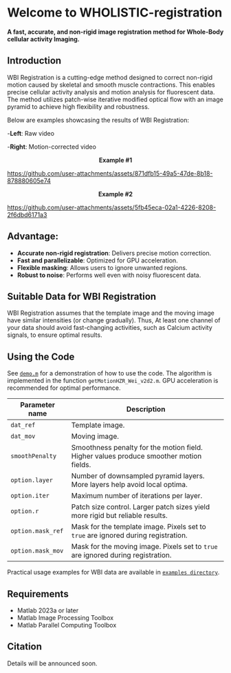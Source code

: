 # Welcome to WHOLISTIC-registration
**A fast, accurate, and non-rigid image registration method for Whole-Body cellular activity Imaging.**

## Introduction
WBI Registration is a cutting-edge method designed to correct non-rigid motion caused by skeletal and smooth muscle contractions. This enables precise cellular activity analysis and motion analysis for fluorescent data. The method utilizes patch-wise iterative modified optical flow with an image pyramid to achieve high flexibility and robustness.


Below are examples showcasing the results of WBI Registration:

-**Left**: Raw video

-**Right**: Motion-corrected video

<p align="center">
  <b>
    Example #1
  </b>
</p>

https://github.com/user-attachments/assets/871dfb15-49a5-47de-8b18-878880605e74

<p align="center">
  <b>
    Example #2
  </b>
</p>


https://github.com/user-attachments/assets/5fb45eca-02a1-4226-8208-2f6dbd6171a3


## Advantage:
- **Accurate non-rigid registration**: Delivers precise motion correction.
- **Fast and parallelizable**: Optimized for GPU acceleration.
- **Flexible masking**: Allows users to ignore unwanted regions.
- **Robust to noise**: Performs well even with noisy fluorescent data.

## Suitable Data for WBI Registration
WBI Registration assumes that the template image and the moving image have similar intensities (or change gradually). Thus, At least one channel of your data should avoid fast-changing activities, such as Calcium activity signals, to ensure optimal results.

## Using the Code
See [```demo.m```](https://github.com/Weizheng96/WholeFishAnalyss/blob/main/demo.m) for a demonstration of how to use the code. The algorithm is implemented in the function ```getMotionHZR_Wei_v2d2.m```. GPU acceleration is recommended for optimal performance.

| Parameter name | Description |
|----------------|-------------|
| ```dat_ref``` | Template image. |
| ```dat_mov``` | Moving image. |
| ```smoothPenalty``` | Smoothness penalty for the motion field. Higher values produce smoother motion fields. |
| ```option.layer``` | Number of downsampled pyramid layers. More layers help avoid local optima. |
| ```option.iter``` | Maximum number of iterations per layer. |
| ```option.r``` | 	Patch size control. Larger patch sizes yield more rigid but reliable results. |
| ```option.mask_ref``` | Mask for the template image. Pixels set to ```true``` are ignored during registration. |
| ```option.mask_mov``` | Mask for the moving image. Pixels set to ```true``` are ignored during registration. |

Practical usage examples for WBI data are available in [```examples directory```](https://github.com/Weizheng96/WBI-registration/tree/main/examples).

## Requirements
- Matlab 2023a or later
- Matlab Image Processing Toolbox
- Matlab Parallel Computing Toolbox

## Citation
Details will be announced soon.
